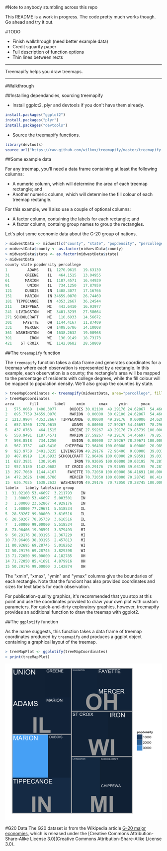 #Note to anybody stumbling across this repo

This README is a work in progress. The code pretty much works though. Go ahead and try it out.

#TODO
- Finish walkthrough (need better example data)
- Credit squarify paper
- Full description of function options
- Thin lines between rects

---

Treemapify helps you draw treemaps.

---

#Walkthrough

##Installing dependancies, sourcing treemapify

- Install ggplot2, plyr and devtools if you don't have them already.

```R
install.packages("ggplot2")
install.packages("plyr")
install.packages("devtools")
```

- Source the treemapify functions.

```R
library(devtools)
source_url("https://raw.github.com/wilkox/treemapify/master/treemapify.R")
```

##Some example data

For any treemap, you'll need a data frame containing at least the following columns:
  - A numeric column, which will determine the area of each treemap rectangle; and
  - Another numeric column, which will determine the fill colour of each treemap rectangle.

For this example, we'll also use a couple of optional columns:
  - A factor column, containing the labels for each rectangle; and
  - A factor column, containg group names to group the rectangles.

Let's plot some economic data about the G-20 group of nations.


```R
> midwestData <- midwest[c("county", "state", "popdensity", "percollege")][seq(1, 437, 30), ]
> midwestData$county <- as.factor(midwestData$county)
> midwestData$state <- as.factor(midwestData$state)
> midwestData
county state popdensity percollege
1         ADAMS    IL  1270.9615   19.63139
31       GREENE    IL   464.1515   13.04955
61       MARION    IL  1187.4571   16.44939
91        UNION    IL   734.1250   17.87959
121      DUBOIS    IN  1408.3077   17.16766
151      MARION    IN 34659.0870   26.74469
181  TIPPECANOE    IN  4353.2667   36.24544
211    CHIPPEWA    MI   443.6410   16.93977
241  LIVINGSTON    MI  3401.3235   27.58664
271 SCHOOLCRAFT    MI   110.6933   14.56672
301     FAYETTE    OH  1144.4167   11.87409
331      MERCER    OH  1408.6786   14.10008
361  WASHINGTON    OH  1638.2632   19.00968
391        IRON    WI   130.9149   18.73173
421    ST CROIX    WI  1142.0682   28.58809
```

##The `treemapify` function

The `treemapify` function takes a data frame and generates coordinates for a treemap where each observation is represented by a rectangle. In this example, each observation is a county; the rectangle's area will be mapped to the percentage of residents with college degrees, while the fill colour will be mapped to population density. We'll also group the counties by state.

```R
> treeMapCoordinates <- treemapify(midwestData, area="percollege", fill="popdensity", label="county", group="state")
> treeMapCoordinates
area       fill       label     xmin      xmax     ymin      ymax
1   575.0068  1408.3077      DUBOIS 30.02100  49.29176 24.62867  54.46697
2   895.7759 34659.0870      MARION  0.00000  30.02100 24.62867  54.46697
3  1213.9904  4353.2667  TIPPECANOE  0.00000  49.29176  0.00000  24.62867
4   657.5260  1270.9615       ADAMS  0.00000  27.59267 54.46697  78.29671
5   437.0763   464.1515      GREENE 27.59267  49.29176 79.85739 100.00000
6   550.9491  1187.4571      MARION 27.59267  49.29176 54.46697  79.85739
7   598.8518   734.1250       UNION  0.00000  27.59267 78.29671 100.00000
8   567.3737   443.6410    CHIPPEWA 72.96406 100.00000  0.00000  20.98591
9   923.9758  3401.3235  LIVINGSTON 49.29176  72.96406  0.00000  39.03195
10  487.8919   110.6933 SCHOOLCRAFT 72.96406 100.00000 20.98591  39.03195
11  627.3931   130.9149        IRON 79.92695 100.00000 39.03195  70.28745
12  957.5180  1142.0682    ST CROIX 49.29176  79.92695 39.03195  70.28745
13  397.7060  1144.4167     FAYETTE 70.72050 100.00000 86.41691 100.00000
14  472.2626  1408.6786      MERCER 70.72050 100.00000 70.28745  86.41691
15  636.7025  1638.2632  WASHINGTON 49.29176  70.72050 70.28745 100.00000
labelx   labely labelsize group
1  31.02100 53.46697  3.211793    IN
2   1.00000 53.46697  5.003501    IN
3   1.00000 23.62867  4.929176    IN
4   1.00000 77.29671  5.518534    IL
5  28.59267 99.00000  3.616516    IL
6  28.59267 78.85739  3.616516    IL
7   1.00000 99.00000  5.518534    IL
8  73.96406 19.98591  3.379493    MI
9  50.29176 38.03195  2.367229    MI
10 73.96406 38.03195  2.457813    MI
11 80.92695 69.28745  5.018262    WI
12 50.29176 69.28745  3.829398    WI
13 71.72050 99.00000  4.182785    OH
14 71.72050 85.41691  4.879916    OH
15 50.29176 99.00000  2.142874    OH
```

The "xmin", "xmax", "ymin" and "ymax" columns give the boundaries of each rectangle. Note that the funciont has also provided coordinates and sizes for text labels for each observation.

For publication-quality graphics, it's recommended that you stop at this point and use the coordinates provided to draw your own plot with custom parameters. For quick-and-dirty exploratory graphics, however, treemapify provides an additional function to draw the treemap with ggplot2.

##The `ggplotify` function

As the name suggests, this function takes a data frame of treemap coordinates produced by `treemapify` and produces a ggplot object containing a graphical layout of the treemap.

```R
> treeMapPlot <- ggplotify(treeMapCoordinates)
> print(treeMapPlot)
```

![Treemap of midwest data, produced with ggplotify](examples/midwest.png)


#G20 Data
The G20 dataset is from the Wikipedia article [G-20 major economies](http://en.wikipedia.org/wiki/G-20_major_economies), which is released under the [Creative Commons Attribution-Share-Alike License 3.0](Creative Commons Attribution-Share-Alike License 3.0).
